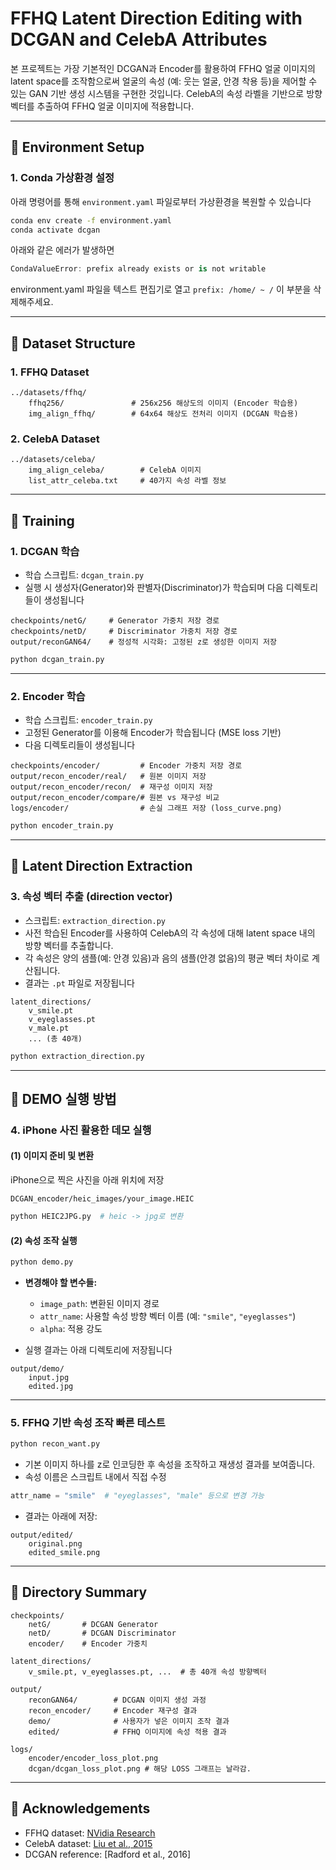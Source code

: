 # FFHQ Latent Direction Editing with DCGAN and CelebA Attributes

본 프로젝트는 가장 기본적인 DCGAN과 Encoder를 활용하여 FFHQ 얼굴 이미지의 latent space를 조작함으로써 얼굴의 속성 (예: 웃는 얼굴, 안경 착용 등)을 제어할 수 있는 GAN 기반 생성 시스템을 구현한 것입니다. CelebA의 속성 라벨을 기반으로 방향 벡터를 추출하여 FFHQ 얼굴 이미지에 적용합니다.

---

## 🔧 Environment Setup

### 1. Conda 가상환경 설정
아래 명령어를 통해 `environment.yaml` 파일로부터 가상환경을 복원할 수 있습니다

```bash
conda env create -f environment.yaml
conda activate dcgan
```
아래와 같은 에러가 발생하면 
```swift
CondaValueError: prefix already exists or is not writable
```
environment.yaml 파일을 텍스트 편집기로 열고 
```prefix: /home/ ~ /``` 
이 부분을 삭제해주세요.

---

## 📁 Dataset Structure

### 1. FFHQ Dataset
```
../datasets/ffhq/
    ffhq256/               # 256x256 해상도의 이미지 (Encoder 학습용)
    img_align_ffhq/        # 64x64 해상도 전처리 이미지 (DCGAN 학습용)
```

### 2. CelebA Dataset
```
../datasets/celeba/
    img_align_celeba/        # CelebA 이미지
    list_attr_celeba.txt     # 40가지 속성 라벨 정보
```

---

## 🧪 Training

### 1. DCGAN 학습
- 학습 스크립트: `dcgan_train.py`
- 실행 시 생성자(Generator)와 판별자(Discriminator)가 학습되며 다음 디렉토리들이 생성됩니다

```
checkpoints/netG/     # Generator 가중치 저장 경로
checkpoints/netD/     # Discriminator 가중치 저장 경로
output/reconGAN64/    # 정성적 시각화: 고정된 z로 생성한 이미지 저장
```

```bash
python dcgan_train.py
```

---

### 2. Encoder 학습
- 학습 스크립트: `encoder_train.py`
- 고정된 Generator를 이용해 Encoder가 학습됩니다 (MSE loss 기반)
- 다음 디렉토리들이 생성됩니다

```
checkpoints/encoder/         # Encoder 가중치 저장 경로
output/recon_encoder/real/   # 원본 이미지 저장
output/recon_encoder/recon/  # 재구성 이미지 저장
output/recon_encoder/compare/# 원본 vs 재구성 비교
logs/encoder/                # 손실 그래프 저장 (loss_curve.png)
```

```bash
python encoder_train.py
```

---

## 📐 Latent Direction Extraction

### 3. 속성 벡터 추출 (direction vector)
- 스크립트: `extraction_direction.py`
- 사전 학습된 Encoder를 사용하여 CelebA의 각 속성에 대해 latent space 내의 방향 벡터를 추출합니다.
- 각 속성은 양의 샘플(예: 안경 있음)과 음의 샘플(안경 없음)의 평균 벡터 차이로 계산됩니다.
- 결과는 `.pt` 파일로 저장됩니다

```
latent_directions/
    v_smile.pt
    v_eyeglasses.pt
    v_male.pt
    ... (총 40개)
```

```bash
python extraction_direction.py
```

---

## 🧪 DEMO 실행 방법

### 4. iPhone 사진 활용한 데모 실행

#### (1) 이미지 준비 및 변환

iPhone으로 찍은 사진을 아래 위치에 저장
```
DCGAN_encoder/heic_images/your_image.HEIC
```

```bash
python HEIC2JPG.py  # heic -> jpg로 변환
```

#### (2) 속성 조작 실행
```bash
python demo.py
```

- **변경해야 할 변수들:**
  - `image_path`: 변환된 이미지 경로
  - `attr_name`: 사용할 속성 방향 벡터 이름 (예: `"smile"`, `"eyeglasses"`)
  - `alpha`: 적용 강도

- 실행 결과는 아래 디렉토리에 저장됩니다
```
output/demo/
    input.jpg
    edited.jpg
```

---

### 5. FFHQ 기반 속성 조작 빠른 테스트
```bash
python recon_want.py
```

- 기본 이미지 하나를 z로 인코딩한 후 속성을 조작하고 재생성 결과를 보여줍니다.
- 속성 이름은 스크립트 내에서 직접 수정
```python
attr_name = "smile"  # "eyeglasses", "male" 등으로 변경 가능
```

- 결과는 아래에 저장:
```
output/edited/
    original.png
    edited_smile.png
```

---

## 📌 Directory Summary
```
checkpoints/
    netG/       # DCGAN Generator
    netD/       # DCGAN Discriminator
    encoder/    # Encoder 가중치

latent_directions/
    v_smile.pt, v_eyeglasses.pt, ...  # 총 40개 속성 방향벡터

output/
    reconGAN64/        # DCGAN 이미지 생성 과정
    recon_encoder/     # Encoder 재구성 결과
    demo/              # 사용자가 넣은 이미지 조작 결과
    edited/            # FFHQ 이미지에 속성 적용 결과

logs/
    encoder/encoder_loss_plot.png
    dcgan/dcgan_loss_plot.png # 해당 LOSS 그래프는 날라감.
```

---

## 📝 Acknowledgements
- FFHQ dataset: [NVidia Research](https://github.com/NVlabs/ffhq-dataset)
- CelebA dataset: [Liu et al., 2015](http://mmlab.ie.cuhk.edu.hk/projects/CelebA.html)
- DCGAN reference: [Radford et al., 2016]



